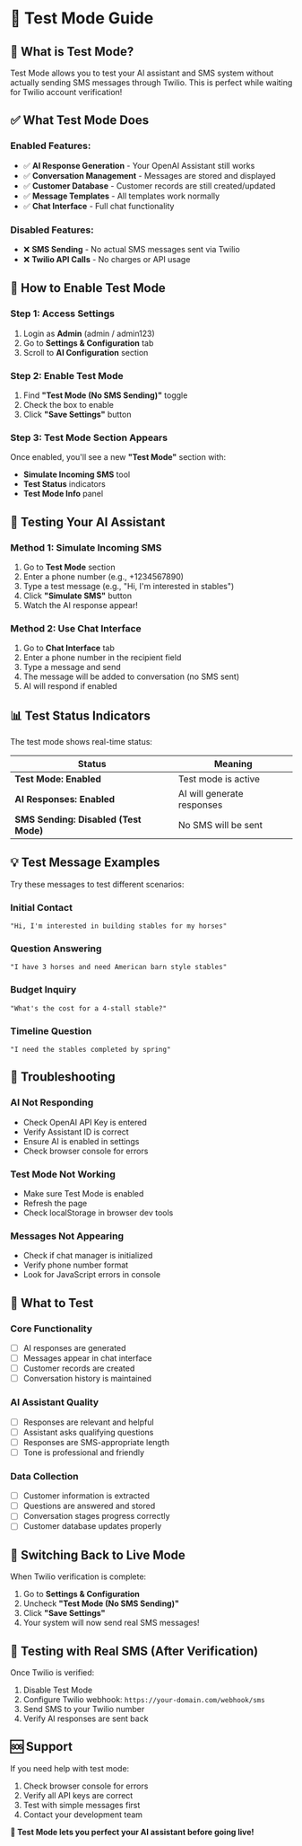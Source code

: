 # 🧪 Test Mode Guide

## 🎯 What is Test Mode?

Test Mode allows you to test your AI assistant and SMS system without actually sending SMS messages through Twilio. This is perfect while waiting for Twilio account verification!

## ✅ What Test Mode Does

### **Enabled Features:**
- ✅ **AI Response Generation** - Your OpenAI Assistant still works
- ✅ **Conversation Management** - Messages are stored and displayed
- ✅ **Customer Database** - Customer records are still created/updated
- ✅ **Message Templates** - All templates work normally
- ✅ **Chat Interface** - Full chat functionality

### **Disabled Features:**
- ❌ **SMS Sending** - No actual SMS messages sent via Twilio
- ❌ **Twilio API Calls** - No charges or API usage

## 🚀 How to Enable Test Mode

### Step 1: Access Settings
1. Login as **Admin** (admin / admin123)
2. Go to **Settings & Configuration** tab
3. Scroll to **AI Configuration** section

### Step 2: Enable Test Mode
1. Find **"Test Mode (No SMS Sending)"** toggle
2. Check the box to enable
3. Click **"Save Settings"** button

### Step 3: Test Mode Section Appears
Once enabled, you'll see a new **"Test Mode"** section with:
- **Simulate Incoming SMS** tool
- **Test Status** indicators
- **Test Mode Info** panel

## 🧪 Testing Your AI Assistant

### Method 1: Simulate Incoming SMS
1. Go to **Test Mode** section
2. Enter a phone number (e.g., +1234567890)
3. Type a test message (e.g., "Hi, I'm interested in stables")
4. Click **"Simulate SMS"** button
5. Watch the AI response appear!

### Method 2: Use Chat Interface
1. Go to **Chat Interface** tab
2. Enter a phone number in the recipient field
3. Type a message and send
4. The message will be added to conversation (no SMS sent)
5. AI will respond if enabled

## 📊 Test Status Indicators

The test mode shows real-time status:

| Status | Meaning |
|--------|---------|
| **Test Mode: Enabled** | Test mode is active |
| **AI Responses: Enabled** | AI will generate responses |
| **SMS Sending: Disabled (Test Mode)** | No SMS will be sent |

## 💡 Test Message Examples

Try these messages to test different scenarios:

### **Initial Contact**
```
"Hi, I'm interested in building stables for my horses"
```

### **Question Answering**
```
"I have 3 horses and need American barn style stables"
```

### **Budget Inquiry**
```
"What's the cost for a 4-stall stable?"
```

### **Timeline Question**
```
"I need the stables completed by spring"
```

## 🔧 Troubleshooting

### **AI Not Responding**
- Check OpenAI API Key is entered
- Verify Assistant ID is correct
- Ensure AI is enabled in settings
- Check browser console for errors

### **Test Mode Not Working**
- Make sure Test Mode is enabled
- Refresh the page
- Check localStorage in browser dev tools

### **Messages Not Appearing**
- Check if chat manager is initialized
- Verify phone number format
- Look for JavaScript errors in console

## 🎯 What to Test

### **Core Functionality**
- [ ] AI responses are generated
- [ ] Messages appear in chat interface
- [ ] Customer records are created
- [ ] Conversation history is maintained

### **AI Assistant Quality**
- [ ] Responses are relevant and helpful
- [ ] Assistant asks qualifying questions
- [ ] Responses are SMS-appropriate length
- [ ] Tone is professional and friendly

### **Data Collection**
- [ ] Customer information is extracted
- [ ] Questions are answered and stored
- [ ] Conversation stages progress correctly
- [ ] Customer database updates properly

## 🔄 Switching Back to Live Mode

When Twilio verification is complete:

1. Go to **Settings & Configuration**
2. Uncheck **"Test Mode (No SMS Sending)"**
3. Click **"Save Settings"**
4. Your system will now send real SMS messages!

## 📱 Testing with Real SMS (After Verification)

Once Twilio is verified:
1. Disable Test Mode
2. Configure Twilio webhook: `https://your-domain.com/webhook/sms`
3. Send SMS to your Twilio number
4. Verify AI responses are sent back

## 🆘 Support

If you need help with test mode:
1. Check browser console for errors
2. Verify all API keys are correct
3. Test with simple messages first
4. Contact your development team

**🎯 Test Mode lets you perfect your AI assistant before going live!**















